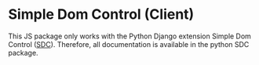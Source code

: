 # Simple Dom Control (Client)

This JS package only works with the Python Django extension Simple Dom Control ([SDC](https://pypi.org/project/simpledomcontrol/)). Therefore, all documentation is available in the python SDC package.